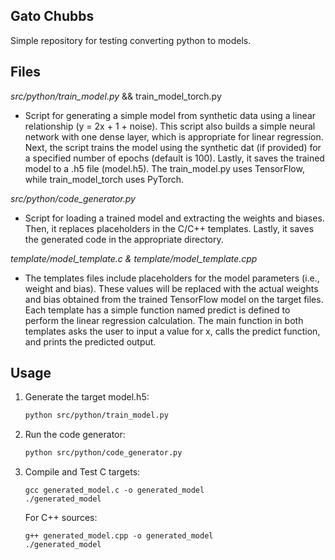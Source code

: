 ## Gato Chubbs

Simple repository for testing converting python to models.

## Files

*src/python/train_model.py* && train_model_torch.py

- Script for generating a simple model from synthetic data using a linear relationship (y = 2x + 1 + noise). 
This script also builds a simple neural network with one dense layer, which is appropriate for linear regression. Next, the script trains the model using the synthetic dat (if provided) for a specified number of epochs (default is 100). Lastly, it saves the trained model to a .h5 file (model.h5). The train_model.py uses TensorFlow, while train_model_torch uses PyTorch.

*src/python/code_generator.py*

- Script for loading a trained model and extracting the weights and biases. Then, it replaces placeholders in the C/C++ templates.
Lastly, it saves the generated code in the appropriate directory.

*template/model_template.c & template/model_template.cpp*

- The templates files include placeholders for the model parameters (i.e., weight and bias). These values will be replaced with the actual weights and bias obtained from the trained TensorFlow model on the target files. Each template has a simple function named predict is defined to perform the linear regression calculation. The main function in both templates asks the user to input a value for x, calls the predict function, and prints the predicted output.

## Usage

1. Generate the target model.h5:
    ```bash
    python src/python/train_model.py
    ```
2. Run the code generator:
    ```bash
    python src/python/code_generator.py
    ```
3. Compile and Test
    C targets:
    ```
    gcc generated_model.c -o generated_model 
    ./generated_model
    ```
    For C++ sources:
    ```
    g++ generated_model.cpp -o generated_model
    ./generated_model
    ```